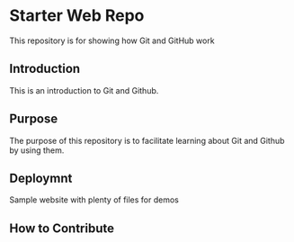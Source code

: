 # Starter Web Repo

This repository is for showing how Git and GitHub work

## Introduction

This is an introduction to Git and Github.

## Purpose

The purpose of this repository is to facilitate learning about
Git and Github by using them.

## Deploymnt

Sample website with plenty of files for demos

## How to Contribute